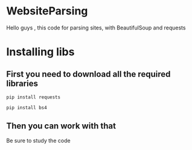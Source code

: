 # WebsiteParsing 
Hello guys , this code for parsing sites, with BeautifulSoup and requests
# Installing libs
## First you need to download all the required libraries


``pip install requests``

  ``pip install bs4``

## Then you can work with that
Be sure to study the code
